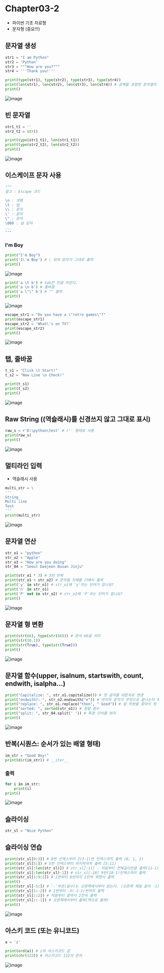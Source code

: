 # Chapter03-2
- 파이썬 기초 자료형
- 문자형 (중요!!!)

## 문자열 생성

```python
str1 = "I am Python"
str2 = 'Python'
str3 = """How are you?"""
str4 = '''Thank you!'''

print(type(str1), type(str2), type(str3), type(str4))
print(len(str1), len(str2), len(str3), len(str4)) # 공백을 포함한 문자열의 길이
print()
```
![image](https://user-images.githubusercontent.com/121333241/210562688-d6ae16c3-d13f-40c2-9376-5b4f47e151fb.png)

## 빈 문자열

```python
str1_t1 = ''
str2_t2 = str()

print(type(str1_t1), len(str1_t1))
print(type(str2_t2), len(str2_t2))
print()
```
![image](https://user-images.githubusercontent.com/121333241/210562730-f57e6cac-046c-45f7-89a2-c04e45214002.png)

## 이스케이프 문자 사용

```python
"""
참고 : Escape 코드

\n : 개행
\t : 탭
\\ : 문자
\' : 문자
\" : 문자
\000 : 널 문자
...
"""
```
### I'm Boy

```python
print("I'm Boy")
print('I\'m Boy') # \ 뒤의 문자가 그대로 출력
print()
```
![image](https://user-images.githubusercontent.com/121333241/210562973-7bf7d783-4cb5-450a-ba9b-76675e3f83bc.png)

```python
print('a \t b') # tab칸 만큼 띄운다.
print('a \n b') # 줄바꿈
print('a \"\" b') # "" 출력
print()
```
![image](https://user-images.githubusercontent.com/121333241/210563268-54fa5a64-9449-40e0-87c8-8b50af1ed2c6.png)

```python
escape_str1 = "Do you have a \"retro games\"?"
print(escape_str1)
escape_str2 = 'What\'s on TV?'
print(escape_str2)
print()
```
![image](https://user-images.githubusercontent.com/121333241/210563309-b584b93f-77cf-4d4a-9718-4560de7ba117.png)

## 탭, 줄바꿈

```python
t_s1 = "Click \t Start!"
t_s2 = "New Line \n Check!"

print(t_s1)
print(t_s2)
print()
```
![image](https://user-images.githubusercontent.com/121333241/210563364-307e344d-a4af-4989-9efa-c77e6227e8d5.png)

## Raw String (\(역슬래시)를 신경쓰지 않고 그대로 표시)

```python
raw_s = r'D:\python\test' # r'' 형태로 사용
print(raw_s)
print()
```
![image](https://user-images.githubusercontent.com/121333241/210563451-5bc5161c-1472-4fc4-a515-8ef1f3261d7e.png)

## 멀티라인 입력

- 역슬래시 사용

```python
multi_str = \
'''
String
Multi line
Test
'''
print(multi_str)
```
![image](https://user-images.githubusercontent.com/121333241/210563497-2b2d9d62-baa2-43d3-97b5-04442e001c2b.png)

## 문자열 연산

```python
str_o1 = "python"
str_o2 = "Apple"
str_o3 = "How are you doing"
str_04 = "Seoul Daejeon Busan Jinju"

print(str_o1 * 3) # 3번 반복
print(str_o1 + str_o2) # 문자열 자체를 더해서 출력
print('y' in str_o1) # str_o1에 'y'라는 단어가 있나요?
print('n' in str_o1)
print('P' not in str_o2) # str_o2에 'P'라는 단어가 없나요?
print()
```
![image](https://user-images.githubusercontent.com/121333241/210563543-4a838b64-3f88-402e-9ec3-df11284d8227.png)

## 문자열 형 변환

```python
print(str(66), type(str(66))) # 문자 66을 의미
print(str(10.1))
print(str(True), type(str(True)))
print()
```
![image](https://user-images.githubusercontent.com/121333241/210563605-5a556fcd-29d2-4e45-a21a-8c48f3f01dd7.png)

## 문자열 함수(upper, isalnum, startswith, count, endwith, isalpha...)

```python
print("Capitalize: ", str_o1.capitalize()) # 첫 글자를 대문자로 변경
print("endwith?: ", str_o2.endswith("e")) # 마지막 문자가 무엇으로 끝나는지 확인
print("replace: ", str_o1.replace("thon", " Good")) # 앞 부분을 찾아서 뒷 부분으로 바꾼다.
print("sorted: ", sorted(str_o1)) # 정렬 함수
print("split: ", str_04.split(' ')) # 특정 단어를 분리
print()
```
![image](https://user-images.githubusercontent.com/121333241/210563668-b08eb659-3f5a-4d24-84bd-bdc9615a95d7.png)

## 반복(시퀀스: 순서가 있는 배열 형태)

```python
im_str = "Good Boy!"
print(dir(im_str)) # __iter__
```

### 출력

```python
for i in im_str:
    print(i)
print()
```    
![image](https://user-images.githubusercontent.com/121333241/210563798-514efa47-3e14-4d4b-b847-86bf1ab749cd.png)
    
## 슬라이싱    

```python
str_sl = "Nice Python"
```

## 슬라이싱 연습

```python
print(str_sl[0:3]) # 0번 인덱스부터 2(3-1)번 인덱스까지 출력 (0, 1, 2)
print(str_sl[5:]) # 5번 인덱스부터 마지막까지 출력 [5:11]
print(str_sl[:len(str_sl)]) # str_sl[:11] - 처음부터 전체길이만큼 출력(11-1)
print(str_sl[:len(str_sl)-1]) # str_sl[:10] 9번(10-1)인덱스까지 출력
print(str_sl[1:9:2]) # 1번부터 8번까지 2칸씩 뛰면서 출력
print()
print(str_sl[-5:]) # '-'부호(음수)는 오른쪽에서부터 읽는다. (오른쪽 제일 끝이 -1)
print(str_sl[1:-2]) # 1번부터 -3(-2-1)번까지 출력 
print(str_sl[::2]) # 처음부터 끝까지 2칸씩 출력
print(str_sl[::-1]) # 오른쪽에서부터 출력(역으로 출력)
print()
```
![image](https://user-images.githubusercontent.com/121333241/210563886-c34f536c-725b-4f20-9c8a-e905c3a383be.png)

## 아스키 코드 (또는 유니코드)

```python
a = 'z'

print(ord(a)) # z의 아스키코드 값
print(chr(122)) # 아스키코드 122의 문자
```
![image](https://user-images.githubusercontent.com/121333241/210563939-d9952d31-9037-414e-96dc-f642b66de2fe.png)

